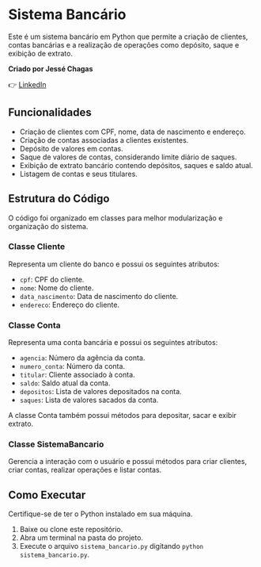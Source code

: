 # Sistema Bancário

Este é um sistema bancário em Python que permite a criação de clientes, contas bancárias e a realização de operações como depósito, saque e exibição de extrato.

**Criado por Jessé Chagas**

👉 [LinkedIn](https://www.linkedin.com/in/jessechagas-dev/)

## Funcionalidades

- Criação de clientes com CPF, nome, data de nascimento e endereço.
- Criação de contas associadas a clientes existentes.
- Depósito de valores em contas.
- Saque de valores de contas, considerando limite diário de saques.
- Exibição de extrato bancário contendo depósitos, saques e saldo atual.
- Listagem de contas e seus titulares.

## Estrutura do Código

O código foi organizado em classes para melhor modularização e organização do sistema.

### Classe Cliente

Representa um cliente do banco e possui os seguintes atributos:

- `cpf`: CPF do cliente.
- `nome`: Nome do cliente.
- `data_nascimento`: Data de nascimento do cliente.
- `endereco`: Endereço do cliente.

### Classe Conta

Representa uma conta bancária e possui os seguintes atributos:

- `agencia`: Número da agência da conta.
- `numero_conta`: Número da conta.
- `titular`: Cliente associado à conta.
- `saldo`: Saldo atual da conta.
- `depositos`: Lista de valores depositados na conta.
- `saques`: Lista de valores sacados da conta.

A classe Conta também possui métodos para depositar, sacar e exibir extrato.

### Classe SistemaBancario

Gerencia a interação com o usuário e possui métodos para criar clientes, criar contas, realizar operações e listar contas.

## Como Executar

Certifique-se de ter o Python instalado em sua máquina.

1. Baixe ou clone este repositório.
2. Abra um terminal na pasta do projeto.
3. Execute o arquivo `sistema_bancario.py` digitando `python sistema_bancario.py`.
